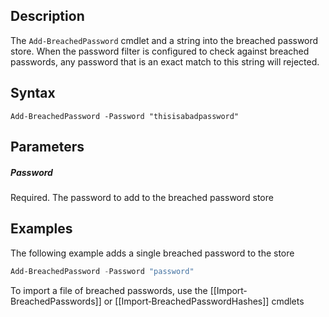 ## Description
The ```Add-BreachedPassword``` cmdlet and a string into the breached password store. When the password filter is configured to check against breached passwords, any password that is an exact match to this string will rejected.

## Syntax
```
Add-BreachedPassword -Password "thisisabadpassword"
```
## Parameters
##### Password
Required. The password to add to the breached password store 

## Examples
The following example adds a single breached password to the store
```powershell
Add-BreachedPassword -Password "password"
```

To import a file of breached passwords, use the [[Import‐BreachedPasswords]] or [[Import‐BreachedPasswordHashes]] cmdlets